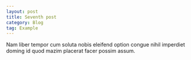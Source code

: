 ```yaml
---
layout: post
title: Seventh post
category: Blog
tag: Example
---
```


Nam liber tempor cum soluta nobis eleifend option congue nihil imperdiet doming
id quod mazim placerat facer possim assum.
